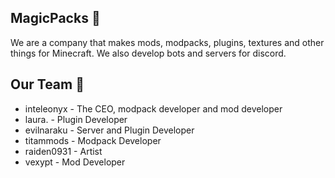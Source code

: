 ## MagicPacks 🎨

We are a company that makes mods, modpacks, plugins, textures and other things for Minecraft. We also develop bots and servers for discord.

## Our Team 👤

- inteleonyx - The CEO, modpack developer and mod developer
- laura. - Plugin Developer
- evilnaraku - Server and Plugin Developer
- titammods - Modpack Developer
- raiden0931 - Artist
- vexypt - Mod Developer
